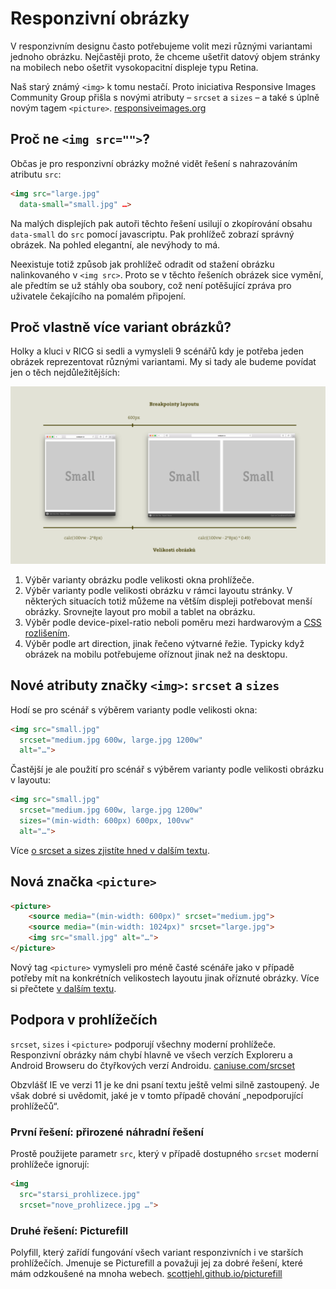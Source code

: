 # Responzivní obrázky

V responzivním designu často potřebujeme volit mezi různými variantami jednoho obrázku. Nejčastěji proto, že chceme ušetřit datový objem stránky na mobilech nebo ošetřit vysokopacitní displeje typu Retina.

Naš starý známý `<img>` k tomu nestačí. Proto iniciativa Responsive Images Community Group přišla s novými atributy – `srcset` a `sizes` – a také s úplně novým tagem `<picture>`. [responsiveimages.org](http://responsiveimages.org/)


## Proč ne `<img src="">`?

Občas je pro responzivní obrázky možné vidět řešení s nahrazováním atributu `src`:

```html
<img src="large.jpg" 
  data-small="small.jpg" …>
```

Na malých displejích pak autoři těchto řešení usilují o zkopírování obsahu `data-small` do `src` pomocí javascriptu. Pak prohlížeč zobrazí správný obrázek. Na pohled elegantní, ale nevýhody to má.

Neexistuje totiž způsob jak prohlížeč odradit od stažení obrázku nalinkovaného v `<img src>`. Proto se v těchto řešeních obrázek sice vymění, ale předtím se už stáhly oba soubory, což není potěšující zpráva pro uživatele čekajícího na pomalém připojení.

## Proč vlastně více variant obrázků?

Holky a kluci v RICG si sedli a vymysleli 9 scénářů kdy je potřeba jeden obrázek reprezentovat různými variantami. My si tady ale budeme povídat jen o těch nejdůležitějších:

![Scénáře pro nasazení responzivních obrázků](dist/images/original/rwd-obrazky-priklad-layout.jpg)

1. Výběr varianty obrázku podle velikosti okna prohlížeče.
2. Výběr varianty podle velikosti obrázku v rámci layoutu stránky. V některých situacích totiž můžeme na větším displeji potřebovat menší obrázky. Srovnejte layout pro mobil a tablet na obrázku.
3. Výběr podle device-pixel-ratio neboli poměru mezi hardwarovým a [CSS rozlišením](http://www.vzhurudolu.cz/prirucka/css-pixel).
4. Výběr podle art direction, jinak řečeno výtvarné řežie. Typicky když obrázek na mobilu potřebujeme oříznout jinak než na desktopu.

## Nové atributy značky `<img>`: `srcset` a `sizes`

Hodí se pro scénář s výběrem varianty podle velikosti okna:


```html
<img src="small.jpg"
  srcset="medium.jpg 600w, large.jpg 1200w"
  alt="…">
```
Častější je ale použití pro scénář s výběrem varianty podle velikosti obrázku v layoutu:

```html
<img src="small.jpg"
  srcset="medium.jpg 600w, large.jpg 1200w"
  sizes="(min-width: 600px) 600px, 100vw"
  alt="…">
```

Více [o srcset a sizes zjistíte hned v dalším textu](srcset-sizes.md). 

## Nová značka `<picture>`

```html
<picture>
    <source media="(min-width: 600px)" srcset="medium.jpg">
    <source media="(min-width: 1024px)" srcset="large.jpg">
    <img src="small.jpg" alt="…">
</picture>
```

Nový tag `<picture>` vymysleli pro méně časté scénáře jako v případě potřeby mít na konkrétních velikostech layoutu jinak oříznuté obrázky. Více si přečtete [v dalším textu](picture.md).

## Podpora v prohlížečích

`srcset`, `sizes` i `<picture>` podporují všechny moderní prohlížeče. Responzivní obrázky nám chybí hlavně ve všech verzích Exploreru a Android Browseru do čtyřkových verzí Androidu. [caniuse.com/srcset](http://caniuse.com/#search=srcset) 

Obzvlášť IE ve verzi 11 je ke dni psaní textu ještě velmi silně zastoupený. Je však dobré si uvědomit, jaké je v tomto případě chování „nepodporující prohlížečů“.

### První řešení: přirozené náhradní řešení

Prostě použijete parametr `src`, který v případě dostupného `srcset` moderní prohlížeče ignorují:

```html
<img 
  src="starsi_prohlizece.jpg"
  srcset="nove_prohlizece.jpg …">
```

### Druhé řešení: Picturefill

Polyfill, který zařídí fungování všech variant responzivních i ve starších prohlížečích. Jmenuje se Picturefill a považuji jej za dobré řešení, které mám odzkoušené na mnoha webech. [scottjehl.github.io/picturefill](https://scottjehl.github.io/picturefill/)

